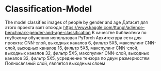 # Classification-Model
The model classifies images of people by gender and age
Датасет для этого проекта взят отсюда: https://www.kaggle.com/ttungl/adience-benchmark-gender-and-age-classification
В качестве библиотеки по глубокому обучению использован PyTorch
Архитектура сети для проекта:
  CNN-слой, выходных каналов 6, фильтр 5Х5, макспулинг
  CNN-слой, выходных каналов 16, фильтр 5Х5, макспулинг
  CNN-слой, выходных каналов 32, фильтр 5Х5, макспулинг
  CNN-слой, выходных каналов 32, фильтр 5Х5, усреднение тензора по двум размерностям
  Полносвязный слой, является выходным слоем
